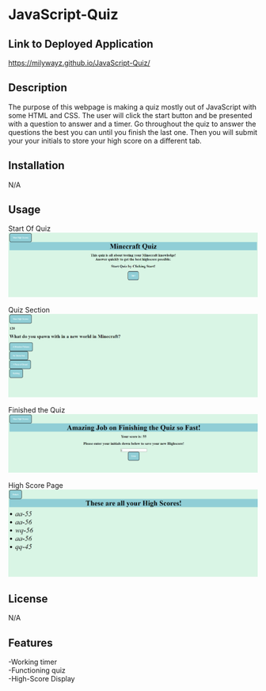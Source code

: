 # JavaScript-Quiz

## Link to Deployed Application

https://milywayz.github.io/JavaScript-Quiz/


## Description

The purpose of this webpage is making a quiz mostly out of JavaScript with some HTML and CSS. The user will click the start button and be presented with
 a question to answer and a timer. Go throughout the quiz to answer the questions the best you can until you finish the last one. Then you will submit your
  your initials to store your high score on a different tab.

## Installation

N/A

## Usage
Start Of Quiz
![Alt text](./assets/Webpage-Image.png)

Quiz Section
![Alt text](./assets/Quiz-Image.png)

Finished the Quiz
![Alt text](./assets/Finish-Image.png)

High Score Page
![Alt text](./assets/HighScore-page.png)

   
## License

N/A


## Features

-Working timer<br>
-Functioning quiz<br>
-High-Score Display
